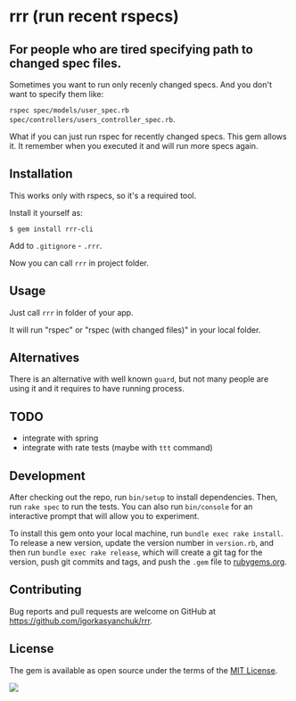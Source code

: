 # rrr (run recent rspecs)

## For people who are tired specifying path to changed spec files.

Sometimes you want to run only recenly changed specs. And you don't want to specify them like:

`rspec spec/models/user_spec.rb spec/controllers/users_controller_spec.rb`.

What if you can just run rspec for recently changed specs. This gem allows it. It remember when you executed it and will run more specs again.

## Installation

This works only with rspecs, so it's a required tool.

Install it yourself as:

    $ gem install rrr-cli

Add to `.gitignore` - `.rrr`.

Now you can call `rrr` in project folder.

## Usage

Just call `rrr` in folder of your app.

It will run "rspec" or "rspec (with changed files)" in your local folder.

## Alternatives

There is an alternative with well known `guard`, but not many people are using it and it requires to have running process.

## TODO

* integrate with spring
* integrate with rate tests (maybe with `ttt` command)

## Development

After checking out the repo, run `bin/setup` to install dependencies. Then, run `rake spec` to run the tests. You can also run `bin/console` for an interactive prompt that will allow you to experiment.

To install this gem onto your local machine, run `bundle exec rake install`. To release a new version, update the version number in `version.rb`, and then run `bundle exec rake release`, which will create a git tag for the version, push git commits and tags, and push the `.gem` file to [rubygems.org](https://rubygems.org).

## Contributing

Bug reports and pull requests are welcome on GitHub at https://github.com/igorkasyanchuk/rrr.

## License

The gem is available as open source under the terms of the [MIT License](https://opensource.org/licenses/MIT).

[<img src="https://github.com/igorkasyanchuk/rails_time_travel/blob/main/docs/more_gems.png?raw=true"
/>](https://www.railsjazz.com/?utm_source=github&utm_medium=bottom&utm_campaign=rrr)

